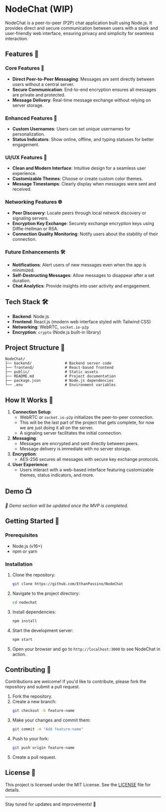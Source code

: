 # NodeChat (WIP)

NodeChat is a peer-to-peer (P2P) chat application built using Node.js. It provides direct and secure communication between users with a sleek and user-friendly web interface, ensuring privacy and simplicity for seamless interaction.

## Features 🎯

### Core Features 🚀
- **Direct Peer-to-Peer Messaging**: Messages are sent directly between users without a central server.
- **Secure Communication**: End-to-end encryption ensures all messages are private and protected.
- **Message Delivery**: Real-time message exchange without relying on server storage.

### Enhanced Features 🌟
- **Custom Usernames**: Users can set unique usernames for personalization.
- **Status Indicators**: Show online, offline, and typing statuses for better engagement.

### UI/UX Features 🎨
- **Clean and Modern Interface**: Intuitive design for a seamless user experience.
- **Customizable Themes**: Choose or create custom color themes.
- **Message Timestamps**: Clearly display when messages were sent and received.

### Networking Features 🌐
- **Peer Discovery**: Locate peers through local network discovery or signaling servers.
- **Encryption Key Exchange**: Securely exchange encryption keys using Diffie-Hellman or RSA.
- **Connection Quality Monitoring**: Notify users about the stability of their connection.

### Future Enhancements 🛠️
- **Notifications**: Alert users of new messages even when the app is minimized.
- **Self-Destructing Messages**: Allow messages to disappear after a set duration.
- **Chat Analytics**: Provide insights into user activity and engagement.

## Tech Stack 🛠️
- **Backend**: Node.js
- **Frontend**: React.js (modern web interface styled with Tailwind CSS)
- **Networking**: WebRTC, `socket.io-p2p`
- **Encryption**: `crypto` (Node.js built-in library)

## Project Structure 📂

```
NodeChat/
├── backend/               # Backend server code
├── frontend/              # React-based frontend
├── public/                # Static assets
├── README.md              # Project documentation
├── package.json           # Node.js dependencies
└── .env                   # Environment variables
```

## How It Works 🔧
1. **Connection Setup**:
   - WebRTC or `socket.io-p2p` initializes the peer-to-peer connection.
   - This will be the last part of the project that gets complete, for now we are just doing it all on the server.
   - A signaling server facilitates the initial connection.
2. **Messaging**:
   - Messages are encrypted and sent directly between peers.
   - Message delivery is immediate with no server storage.
3. **Encryption**:
   - AES-256 secures all messages with secure key exchange protocols.
4. **User Experience**:
   - Users interact with a web-based interface featuring customizable themes, status indicators, and more.

## Demo 📺
_🚧 Demo section will be updated once the MVP is completed._

## Getting Started 🏁

### Prerequisites
- Node.js (v16+)
- npm or yarn

### Installation
1. Clone the repository:
   ```bash
   git clone https://github.com/EthanPassino/NodeChat
   ```
2. Navigate to the project directory:
   ```bash
   cd nodechat
   ```
3. Install dependencies:
   ```bash
   npm install
   ```
4. Start the development server:
   ```bash
   npm start
   ```
5. Open your browser and go to `http://localhost:3000` to see NodeChat in action.

## Contributing 🤝
Contributions are welcome! If you'd like to contribute, please fork the repository and submit a pull request.

1. Fork the repository.
2. Create a new branch:
   ```bash
   git checkout -b feature-name
   ```
3. Make your changes and commit them:
   ```bash
   git commit -m "Add feature-name"
   ```
4. Push to your fork:
   ```bash
   git push origin feature-name
   ```
5. Create a pull request.

## License 📜
This project is licensed under the MIT License. See the [LICENSE](LICENSE) file for details.

---

Stay tuned for updates and improvements! 🚀
